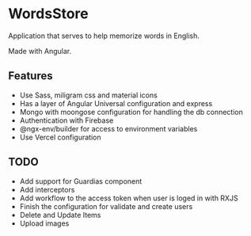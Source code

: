 # WordsStore

Application that serves to help memorize words in English.

Made with Angular.

## Features

- Use Sass, miligram css and material icons
- Has a layer of Angular Universal configuration and express
- Mongo with moongose configuration for handling the db connection
- Authentication with Firebase
- @ngx-env/builder for access to environment variables
- Use Vercel configuration

## TODO

- Add support for Guardias component
- Add interceptors
- Add workflow to the access token when user is loged in with RXJS
- Finish the configuration for validate and create users
- Delete and Update Items
- Upload images
